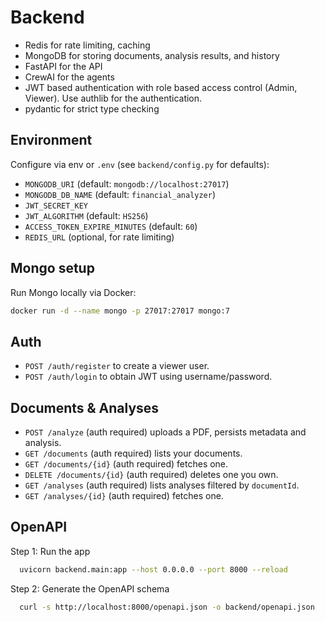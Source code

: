 # Backend

- Redis for rate limiting, caching
- MongoDB for storing documents, analysis results, and history
- FastAPI for the API
- CrewAI for the agents
- JWT based authentication with role based access control (Admin, Viewer). Use authlib for the authentication.
- pydantic for strict type checking

## Environment

Configure via env or `.env` (see `backend/config.py` for defaults):

- `MONGODB_URI` (default: `mongodb://localhost:27017`)
- `MONGODB_DB_NAME` (default: `financial_analyzer`)
- `JWT_SECRET_KEY`
- `JWT_ALGORITHM` (default: `HS256`)
- `ACCESS_TOKEN_EXPIRE_MINUTES` (default: `60`)
- `REDIS_URL` (optional, for rate limiting)

## Mongo setup

Run Mongo locally via Docker:

```bash
docker run -d --name mongo -p 27017:27017 mongo:7
```

## Auth

- `POST /auth/register` to create a viewer user.
- `POST /auth/login` to obtain JWT using username/password.

## Documents & Analyses

- `POST /analyze` (auth required) uploads a PDF, persists metadata and analysis.
- `GET /documents` (auth required) lists your documents.
- `GET /documents/{id}` (auth required) fetches one.
- `DELETE /documents/{id}` (auth required) deletes one you own.
- `GET /analyses` (auth required) lists analyses filtered by `documentId`.
- `GET /analyses/{id}` (auth required) fetches one.

## OpenAPI
Step 1: Run the app
```bash
  uvicorn backend.main:app --host 0.0.0.0 --port 8000 --reload
```

Step 2: Generate the OpenAPI schema
```bash
  curl -s http://localhost:8000/openapi.json -o backend/openapi.json
```